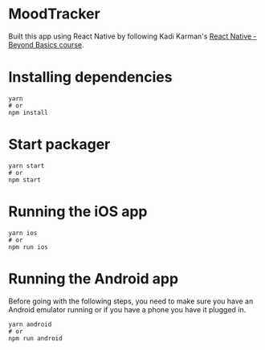 # MoodTracker

Built this app using React Native by following Kadi Karman's [React Native - Beyond Basics course](https://kadikraman.github.io/react-native-beyond-basics/docs/welcome). 

# Installing dependencies
```
yarn
# or
npm install
```

# Start packager
```
yarn start
# or
npm start
```

# Running the iOS app
```
yarn ios
# or
npm run ios
```

# Running the Android app

Before going with the following steps, you need to make sure you have an Android emulator running or if you have a phone you have it plugged in.

```
yarn android
# or
npm run android
```


